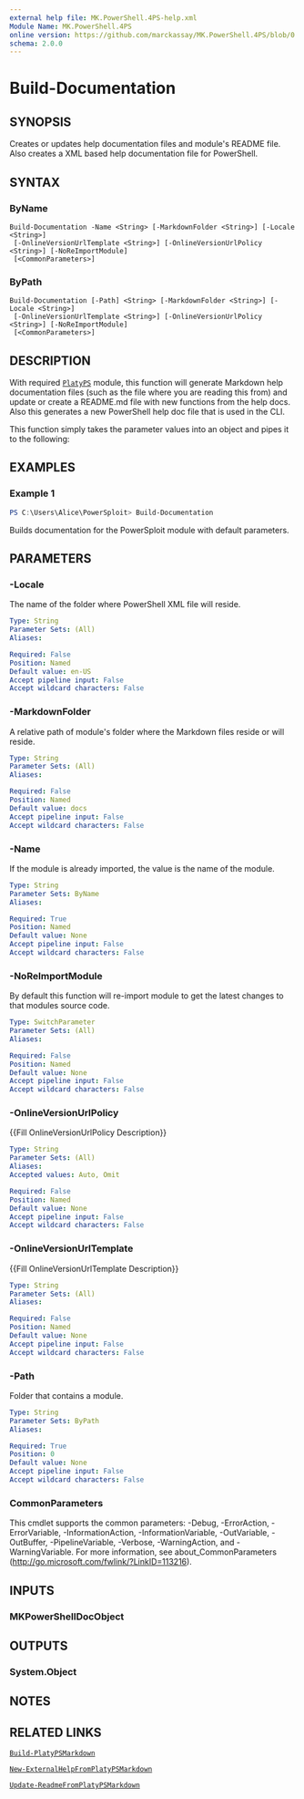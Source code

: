```yaml
---
external help file: MK.PowerShell.4PS-help.xml
Module Name: MK.PowerShell.4PS
online version: https://github.com/marckassay/MK.PowerShell.4PS/blob/0.0.1/docs/Build-Documentation.md
schema: 2.0.0
---
```


# Build-Documentation

## SYNOPSIS
Creates or updates help documentation files and module's README file.  Also creates a XML based help documentation file for PowerShell.

## SYNTAX

### ByName
```
Build-Documentation -Name <String> [-MarkdownFolder <String>] [-Locale <String>]
 [-OnlineVersionUrlTemplate <String>] [-OnlineVersionUrlPolicy <String>] [-NoReImportModule]
 [<CommonParameters>]
```

### ByPath
```
Build-Documentation [-Path] <String> [-MarkdownFolder <String>] [-Locale <String>]
 [-OnlineVersionUrlTemplate <String>] [-OnlineVersionUrlPolicy <String>] [-NoReImportModule]
 [<CommonParameters>]
```

## DESCRIPTION
With required [`PlatyPS`](https://github.com/PowerShell/platyPS) module, this function will generate Markdown help documentation files (such as the file where you are reading this from) and update or create a README.md file with new functions from the help docs.  Also this generates a new PowerShell help doc file that is used in the CLI.

This function simply takes the parameter values into an object and pipes it to the following:

## EXAMPLES

### Example 1
```powershell
PS C:\Users\Alice\PowerSploit> Build-Documentation
```

Builds documentation for the PowerSploit module with default parameters.

## PARAMETERS

### -Locale
The name of the folder where PowerShell XML file will reside.

```yaml
Type: String
Parameter Sets: (All)
Aliases:

Required: False
Position: Named
Default value: en-US
Accept pipeline input: False
Accept wildcard characters: False
```

### -MarkdownFolder
A relative path of module's folder where the Markdown files reside or will reside.

```yaml
Type: String
Parameter Sets: (All)
Aliases:

Required: False
Position: Named
Default value: docs
Accept pipeline input: False
Accept wildcard characters: False
```

### -Name
If the module is already imported, the value is the name of the module.

```yaml
Type: String
Parameter Sets: ByName
Aliases:

Required: True
Position: Named
Default value: None
Accept pipeline input: False
Accept wildcard characters: False
```

### -NoReImportModule
By default this function will re-import module to get the latest changes to that modules source code.

```yaml
Type: SwitchParameter
Parameter Sets: (All)
Aliases:

Required: False
Position: Named
Default value: None
Accept pipeline input: False
Accept wildcard characters: False
```

### -OnlineVersionUrlPolicy
{{Fill OnlineVersionUrlPolicy Description}}

```yaml
Type: String
Parameter Sets: (All)
Aliases:
Accepted values: Auto, Omit

Required: False
Position: Named
Default value: None
Accept pipeline input: False
Accept wildcard characters: False
```

### -OnlineVersionUrlTemplate
{{Fill OnlineVersionUrlTemplate Description}}

```yaml
Type: String
Parameter Sets: (All)
Aliases:

Required: False
Position: Named
Default value: None
Accept pipeline input: False
Accept wildcard characters: False
```

### -Path
Folder that contains a module.

```yaml
Type: String
Parameter Sets: ByPath
Aliases:

Required: True
Position: 0
Default value: None
Accept pipeline input: False
Accept wildcard characters: False
```

### CommonParameters
This cmdlet supports the common parameters: -Debug, -ErrorAction, -ErrorVariable, -InformationAction, -InformationVariable, -OutVariable, -OutBuffer, -PipelineVariable, -Verbose, -WarningAction, and -WarningVariable. For more information, see about_CommonParameters (http://go.microsoft.com/fwlink/?LinkID=113216).

## INPUTS

### MKPowerShellDocObject

## OUTPUTS

### System.Object

## NOTES

## RELATED LINKS

[`Build-PlatyPSMarkdown`](https://github.com/marckassay/MK.PowerShell.4PS/blob/0.0.1/docs/Build-PlatyPSMarkdown.md)

[`New-ExternalHelpFromPlatyPSMarkdown`](https://github.com/marckassay/MK.PowerShell.4PS/blob/0.0.1/docs/New-ExternalHelpFromPlatyPSMarkdown.md)

[`Update-ReadmeFromPlatyPSMarkdown`](https://github.com/marckassay/MK.PowerShell.4PS/blob/0.0.1/docs/Update-ReadmeFromPlatyPSMarkdown.md)
